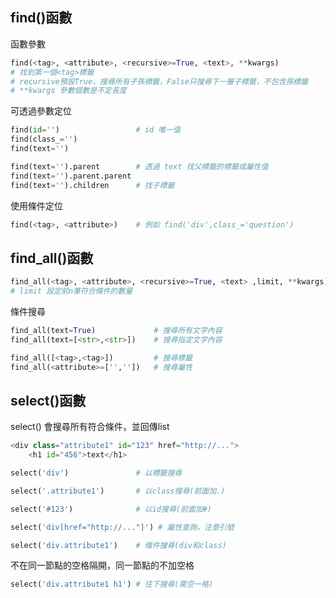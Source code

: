 
## find()函數
函數參數
```python
find(<tag>, <attribute>, <recursive>=True, <text>, **kwargs)
# 找到第一個<tag>標籤
# recursive預設True，搜尋所有子孫標籤，False只搜尋下一層子標籤，不包含孫標籤
# **kwargs 參數個數是不定長度
```

可透過參數定位
```python
find(id='')                 # id 唯一值
find(class_='')             
find(text='')

find(text='').parent        # 透過 text 找父標籤的標籤或屬性值
find(text='').parent.parent
find(text='').children      # 找子標籤
```
使用條件定位
```python
find(<tag>, <attribute>)    # 例如 find('div',class_='question')
```

## find_all()函數
```python
find_all(<tag>, <attribute>, <recursive>=True, <text> ,limit, **kwargs)
# limit 設定前n筆符合條件的數量
```
條件搜尋
```python
find_all(text=True)             # 搜尋所有文字內容
find_all(text=[<str>,<str>])    # 搜尋指定文字內容

find_all([<tag>,<tag>])         # 搜尋標籤
find_all(<attribute>=['',''])   # 搜尋屬性
```
## select()函數 
select() 會搜尋所有符合條件，並回傳list
```python
<div class="attribute1" id="123" href="http://...">
    <h1 id="456">text</h1>
```
```python
select('div')               # 以標籤搜尋
```
```python
select('.attribute1')       # 以class搜尋(前面加.)
```

```python
select('#123')              # 以id搜尋(前面加#)
```

```python
select('div[href="http://..."]') # 屬性查詢，注意引號
```

```python
select('div.attribute1')    # 條件搜尋(div和class)
```
不在同一節點的空格隔開，同一節點的不加空格
```python
select('div.attribute1 h1') # 往下搜尋(需空一格)
```










